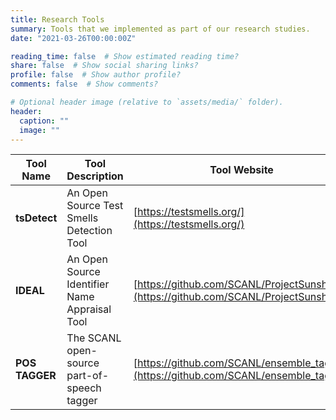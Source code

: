 ```yaml
---
title: Research Tools 
summary: Tools that we implemented as part of our research studies.
date: "2021-03-26T00:00:00Z"

reading_time: false  # Show estimated reading time?
share: false  # Show social sharing links?
profile: false  # Show author profile?
comments: false  # Show comments?

# Optional header image (relative to `assets/media/` folder).
header:
  caption: ""
  image: ""
---
```

| Tool Name     | Tool Description                              | Tool Website                                                                                 |
|---------------|-----------------------------------------------|----------------------------------------------------------------------------------------------|
| **tsDetect**  | An Open Source Test Smells Detection Tool     | [https://testsmells.org/](https://testsmells.org/)                                           |
| **IDEAL**     | An Open Source Identifier Name Appraisal Tool | [https://github.com/SCANL/ProjectSunshine](https://github.com/SCANL/ProjectSunshine)         |
| **POS TAGGER**| The SCANL open-source part-of-speech tagger   | [https://github.com/SCANL/ensemble_tagger](https://github.com/SCANL/ensemble_tagger)         |